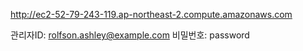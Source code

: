 http://ec2-52-79-243-119.ap-northeast-2.compute.amazonaws.com

관리자ID: rolfson.ashley@example.com
비밀번호: password
